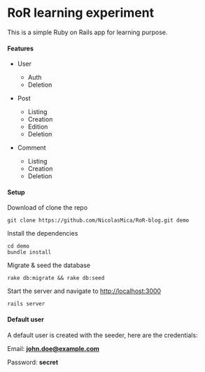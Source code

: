 # RoR learning experiment

This is a simple Ruby on Rails app for learning purpose.

#### Features

- User
    - Auth
	- Deletion
	
- Post
	- Listing
	- Creation
	- Edition
	- Deletion
	
- Comment
    - Listing
    - Creation
    - Deletion

#### Setup

Download of clone the repo
```shell
git clone https://github.com/NicolasMica/RoR-blog.git demo
```
 
Install the dependencies
```shell
cd demo
bundle install
```

Migrate & seed the database
```shell
rake db:migrate && rake db:seed
```

Start the server and navigate to [http://localhost:3000](http://localhost:3000)
```shell
rails server
```

#### Default user
A default user is created with the seeder, here are the credentials:

Email: **john.doe@example.com**
 
Password: **secret**

